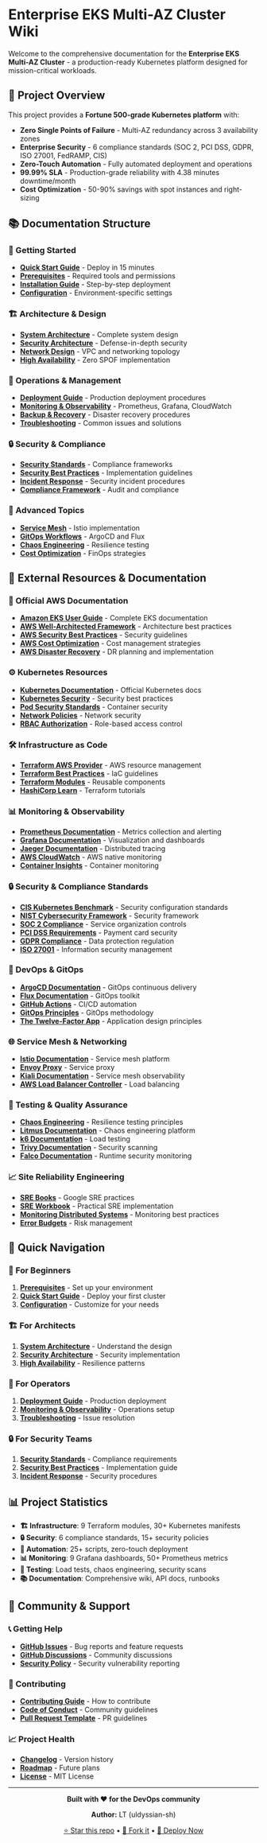 # Enterprise EKS Multi-AZ Cluster Wiki

Welcome to the comprehensive documentation for the **Enterprise EKS Multi-AZ Cluster** - a production-ready Kubernetes platform designed for mission-critical workloads.

## 🎯 Project Overview

This project provides a **Fortune 500-grade Kubernetes platform** with:

- **Zero Single Points of Failure** - Multi-AZ redundancy across 3 availability zones
- **Enterprise Security** - 6 compliance standards (SOC 2, PCI DSS, GDPR, ISO 27001, FedRAMP, CIS)
- **Zero-Touch Automation** - Fully automated deployment and operations
- **99.99% SLA** - Production-grade reliability with 4.38 minutes downtime/month
- **Cost Optimization** - 50-90% savings with spot instances and right-sizing

## 📚 Documentation Structure

### 🚀 Getting Started
- **[Quick Start Guide](Quick-Start-Guide)** - Deploy in 15 minutes
- **[Prerequisites](Prerequisites)** - Required tools and permissions
- **[Installation Guide](Installation-Guide)** - Step-by-step deployment
- **[Configuration](Configuration)** - Environment-specific settings

### 🏗️ Architecture & Design
- **[System Architecture](System-Architecture)** - Complete system design
- **[Security Architecture](Security-Architecture)** - Defense-in-depth security
- **[Network Design](Network-Design)** - VPC and networking topology
- **[High Availability](High-Availability)** - Zero SPOF implementation

### 🔧 Operations & Management
- **[Deployment Guide](Deployment-Guide)** - Production deployment procedures
- **[Monitoring & Observability](Monitoring-Observability)** - Prometheus, Grafana, CloudWatch
- **[Backup & Recovery](Backup-Recovery)** - Disaster recovery procedures
- **[Troubleshooting](Troubleshooting)** - Common issues and solutions

### 🔒 Security & Compliance
- **[Security Standards](Security-Standards)** - Compliance frameworks
- **[Security Best Practices](Security-Best-Practices)** - Implementation guidelines
- **[Incident Response](Incident-Response)** - Security incident procedures
- **[Compliance Framework](Compliance-Framework)** - Audit and compliance

### 🚀 Advanced Topics
- **[Service Mesh](Service-Mesh)** - Istio implementation
- **[GitOps Workflows](GitOps-Workflows)** - ArgoCD and Flux
- **[Chaos Engineering](Chaos-Engineering)** - Resilience testing
- **[Cost Optimization](Cost-Optimization)** - FinOps strategies

## 🔗 External Resources & Documentation

### 📖 Official AWS Documentation
- **[Amazon EKS User Guide](https://docs.aws.amazon.com/eks/latest/userguide/)** - Complete EKS documentation
- **[AWS Well-Architected Framework](https://aws.amazon.com/architecture/well-architected/)** - Architecture best practices
- **[AWS Security Best Practices](https://aws.amazon.com/architecture/security-identity-compliance/)** - Security guidelines
- **[AWS Cost Optimization](https://aws.amazon.com/architecture/cost-optimization/)** - Cost management strategies
- **[AWS Disaster Recovery](https://aws.amazon.com/disaster-recovery/)** - DR planning and implementation

### ⚙️ Kubernetes Resources
- **[Kubernetes Documentation](https://kubernetes.io/docs/)** - Official Kubernetes docs
- **[Kubernetes Security](https://kubernetes.io/docs/concepts/security/)** - Security best practices
- **[Pod Security Standards](https://kubernetes.io/docs/concepts/security/pod-security-standards/)** - Container security
- **[Network Policies](https://kubernetes.io/docs/concepts/services-networking/network-policies/)** - Network security
- **[RBAC Authorization](https://kubernetes.io/docs/reference/access-authn-authz/rbac/)** - Role-based access control

### 🛠️ Infrastructure as Code
- **[Terraform AWS Provider](https://registry.terraform.io/providers/hashicorp/aws/latest/docs)** - AWS resource management
- **[Terraform Best Practices](https://www.terraform.io/docs/cloud/guides/recommended-practices/index.html)** - IaC guidelines
- **[Terraform Modules](https://registry.terraform.io/browse/modules)** - Reusable components
- **[HashiCorp Learn](https://learn.hashicorp.com/terraform)** - Terraform tutorials

### 📊 Monitoring & Observability
- **[Prometheus Documentation](https://prometheus.io/docs/)** - Metrics collection and alerting
- **[Grafana Documentation](https://grafana.com/docs/)** - Visualization and dashboards
- **[Jaeger Documentation](https://www.jaegertracing.io/docs/)** - Distributed tracing
- **[AWS CloudWatch](https://docs.aws.amazon.com/cloudwatch/)** - AWS native monitoring
- **[Container Insights](https://docs.aws.amazon.com/AmazonCloudWatch/latest/monitoring/ContainerInsights.html)** - Container monitoring

### 🔒 Security & Compliance Standards
- **[CIS Kubernetes Benchmark](https://www.cisecurity.org/benchmark/kubernetes)** - Security configuration standards
- **[NIST Cybersecurity Framework](https://www.nist.gov/cyberframework)** - Security framework
- **[SOC 2 Compliance](https://www.aicpa.org/interestareas/frc/assuranceadvisoryservices/aicpasoc2report.html)** - Service organization controls
- **[PCI DSS Requirements](https://www.pcisecuritystandards.org/pci_security/)** - Payment card security
- **[GDPR Compliance](https://gdpr.eu/)** - Data protection regulation
- **[ISO 27001](https://www.iso.org/isoiec-27001-information-security.html)** - Information security management

### 🔄 DevOps & GitOps
- **[ArgoCD Documentation](https://argo-cd.readthedocs.io/)** - GitOps continuous delivery
- **[Flux Documentation](https://fluxcd.io/docs/)** - GitOps toolkit
- **[GitHub Actions](https://docs.github.com/en/actions)** - CI/CD automation
- **[GitOps Principles](https://www.gitops.tech/)** - GitOps methodology
- **[The Twelve-Factor App](https://12factor.net/)** - Application design principles

### 🌐 Service Mesh & Networking
- **[Istio Documentation](https://istio.io/latest/docs/)** - Service mesh platform
- **[Envoy Proxy](https://www.envoyproxy.io/docs/)** - Service proxy
- **[Kiali Documentation](https://kiali.io/docs/)** - Service mesh observability
- **[AWS Load Balancer Controller](https://kubernetes-sigs.github.io/aws-load-balancer-controller/)** - Load balancing

### 🧪 Testing & Quality Assurance
- **[Chaos Engineering](https://principlesofchaos.org/)** - Resilience testing principles
- **[Litmus Documentation](https://docs.litmuschaos.io/)** - Chaos engineering platform
- **[k6 Documentation](https://k6.io/docs/)** - Load testing
- **[Trivy Documentation](https://aquasecurity.github.io/trivy/)** - Security scanning
- **[Falco Documentation](https://falco.org/docs/)** - Runtime security monitoring

### 📈 Site Reliability Engineering
- **[SRE Books](https://sre.google/books/)** - Google SRE practices
- **[SRE Workbook](https://sre.google/workbook/table-of-contents/)** - Practical SRE implementation
- **[Monitoring Distributed Systems](https://sre.google/sre-book/monitoring-distributed-systems/)** - Monitoring best practices
- **[Error Budgets](https://sre.google/sre-book/embracing-risk/)** - Risk management

## 🚀 Quick Navigation

### 🎯 For Beginners
1. **[Prerequisites](Prerequisites)** - Set up your environment
2. **[Quick Start Guide](Quick-Start-Guide)** - Deploy your first cluster
3. **[Configuration](Configuration)** - Customize for your needs

### 🏗️ For Architects
1. **[System Architecture](System-Architecture)** - Understand the design
2. **[Security Architecture](Security-Architecture)** - Security implementation
3. **[High Availability](High-Availability)** - Resilience patterns

### 🔧 For Operators
1. **[Deployment Guide](Deployment-Guide)** - Production deployment
2. **[Monitoring & Observability](Monitoring-Observability)** - Operations setup
3. **[Troubleshooting](Troubleshooting)** - Issue resolution

### 🔒 For Security Teams
1. **[Security Standards](Security-Standards)** - Compliance requirements
2. **[Security Best Practices](Security-Best-Practices)** - Implementation guide
3. **[Incident Response](Incident-Response)** - Security procedures

## 📊 Project Statistics

- **🏗️ Infrastructure**: 9 Terraform modules, 30+ Kubernetes manifests
- **🔒 Security**: 6 compliance standards, 15+ security policies
- **🤖 Automation**: 25+ scripts, zero-touch deployment
- **📊 Monitoring**: 9 Grafana dashboards, 50+ Prometheus metrics
- **🧪 Testing**: Load tests, chaos engineering, security scans
- **📚 Documentation**: Comprehensive wiki, API docs, runbooks

## 🤝 Community & Support

### 📞 Getting Help
- **[GitHub Issues](https://github.com/uldyssian-sh/enterprise-eks-multi-az-cluster/issues)** - Bug reports and feature requests
- **[GitHub Discussions](https://github.com/uldyssian-sh/enterprise-eks-multi-az-cluster/discussions)** - Community discussions
- **[Security Policy](https://github.com/uldyssian-sh/enterprise-eks-multi-az-cluster/security/policy)** - Security vulnerability reporting

### 🤝 Contributing
- **[Contributing Guide](https://github.com/uldyssian-sh/enterprise-eks-multi-az-cluster/blob/main/.github/CONTRIBUTING.md)** - How to contribute
- **[Code of Conduct](https://github.com/uldyssian-sh/enterprise-eks-multi-az-cluster/blob/main/CODE_OF_CONDUCT.md)** - Community guidelines
- **[Pull Request Template](https://github.com/uldyssian-sh/enterprise-eks-multi-az-cluster/blob/main/.github/pull_request_template.md)** - PR guidelines

### 📈 Project Health
- **[Changelog](https://github.com/uldyssian-sh/enterprise-eks-multi-az-cluster/blob/main/CHANGELOG.md)** - Version history
- **[Roadmap](https://github.com/uldyssian-sh/enterprise-eks-multi-az-cluster/blob/main/docs/ROADMAP.md)** - Future plans
- **[License](https://github.com/uldyssian-sh/enterprise-eks-multi-az-cluster/blob/main/LICENSE)** - MIT License

---

<div align="center">

**Built with ❤️ for the DevOps community**

**Author:** LT (uldyssian-sh)

[⭐ Star this repo](https://github.com/uldyssian-sh/enterprise-eks-multi-az-cluster) • [🍴 Fork it](https://github.com/uldyssian-sh/enterprise-eks-multi-az-cluster/fork) • [🚀 Deploy Now](Quick-Start-Guide)

</div>